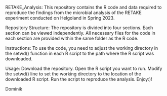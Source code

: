 

RETAKE_Analysis:
This repository contains the R code and data required to reproduce the findings from the microbial analysis of the RETAKE experiment conducted on Helgoland in Spring 2023.

Repository Structure:
The repository is divided into four sections. Each section can be viewed independently. All necessary files for the code in each section are provided within the same folder as the R code.

Instructions:
To use the code, you need to adjust the working directory in the setwd() function in each R script to the path where the R script was downloaded.

Usage:
Download the repository.
Open the R script you want to run.
Modify the setwd() line to set the working directory to the location of the downloaded R script.
Run the script to reproduce the analysis.
Enjoy:)!

Dominik
